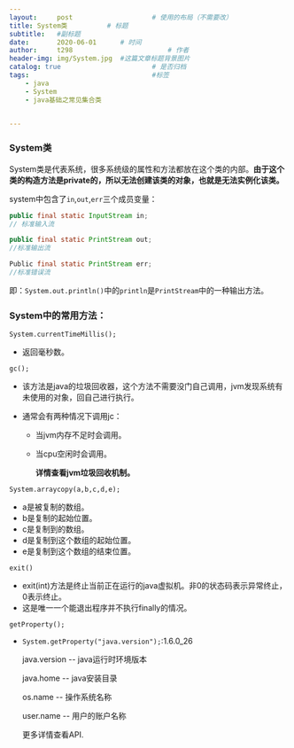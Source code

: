 ```yaml
---
layout:     post   				    # 使用的布局（不需要改）
title: System类			# 标题 
subtitle:   #副标题
date:       2020-06-01		# 时间
author:     t298						# 作者
header-img: img/System.jpg 	#这篇文章标题背景图片
catalog: true 						# 是否归档
tags:								#标签
    - java
    - System
	- java基础之常见集合类


---
```




### System类

System类是代表系统，很多系统级的属性和方法都放在这个类的内部。**由于这个类的构造方法是private的，所以无法创建该类的对象，也就是无法实例化该类。**

system中包含了`in`,`out`,`err`三个成员变量：

```java
public final static InputStream in;
// 标准输入流

public final static PrintStream out;
//标准输出流

Public final static PrintStream err;
//标准错误流

```

即：`System.out.println()`中的`println`是`PrintStream`中的一种输出方法。



### System中的常用方法：

`System.currentTimeMillis();`

- 返回毫秒数。

`gc();`

- 该方法是java的垃圾回收器，这个方法不需要没门自己调用，jvm发现系统有未使用的对象，回自己进行执行。

- 通常会有两种情况下调用jc：

  - 当jvm内存不足时会调用。

  - 当cpu空闲时会调用。

    **详情查看jvm垃圾回收机制。**



`System.arraycopy(a,b,c,d,e);`

- a是被复制的数组。
- b是复制的起始位置。
- c是复制到的数组。
- d是复制到这个数组的起始位置。
- e是复制到这个数组的结束位置。



`exit()`

- exit(int)方法是终止当前正在运行的java虚拟机。非0的状态码表示异常终止，0表示终止。
- 这是唯一一个能退出程序并不执行finally的情况。



`getProperty();`

- `System.getProperty("java.version");`:1.6.0_26

  

  java.version -- java运行时环境版本

  java.home    -- java安装目录

  os.name       -- 操作系统名称

  user.name   --  用户的账户名称

  更多详情查看API.

   

